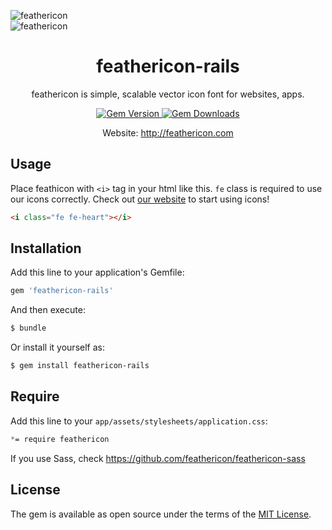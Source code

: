 ![feathericon](https://raw.githubusercontent.com/featherplain/feathericon/master/docs/img_feathericon_white.png "feathericon")
<br>
![feathericon](https://raw.githubusercontent.com/featherplain/feathericon/master/docs/img_feathericon_green.png "feathericon")

<h1 align="center">feathericon-rails</h1>
<p align="center">feathericon is simple, scalable vector icon font for websites, apps.</p>
<div align="center">
  <a href="https://rubygems.org/gems/feathericon-rails">
    <img src="http://img.shields.io/gem/v/feathericon-rails.svg" alt="Gem Version">
  </a>
  <a href="https://rubygems.org/gems/feathericon-rails">
    <img src="https://img.shields.io/gem/dt/feathericon-rails.svg" alt="Gem Downloads">
  </a>
</div>
<p align="center">Website: <a href="http://feathericon.com">http://feathericon.com</a></p>

## Usage

Place feathicon with `<i>` tag in your html like this. `fe` class is required to use our icons correctly. Check out [our website](http://feathericon.com) to start using icons!

  ```html
  <i class="fe fe-heart"></i>
  ```

## Installation
Add this line to your application's Gemfile:

```ruby
gem 'feathericon-rails'
```

And then execute:
```bash
$ bundle
```

Or install it yourself as:
```bash
$ gem install feathericon-rails
```

## Require

Add this line to your `app/assets/stylesheets/application.css`:
```css
*= require feathericon
```

If you use Sass, check https://github.com/feathericon/feathericon-sass

## License
The gem is available as open source under the terms of the [MIT License](http://opensource.org/licenses/MIT).
